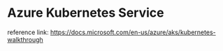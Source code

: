 # Azure Kubernetes Service

reference link: https://docs.microsoft.com/en-us/azure/aks/kubernetes-walkthrough

##